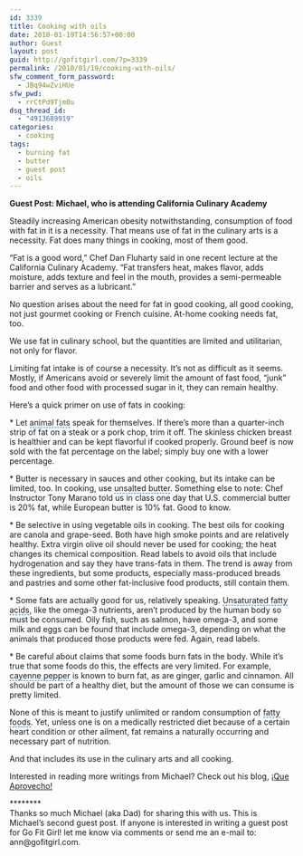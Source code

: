 ```yaml
---
id: 3339
title: Cooking with oils
date: 2010-01-19T14:56:57+00:00
author: Guest
layout: post
guid: http://gofitgirl.com/?p=3339
permalink: /2010/01/19/cooking-with-oils/
sfw_comment_form_password:
  - JBq94wZviHUe
sfw_pwd:
  - rrCtPd9Tjm0u
dsq_thread_id:
  - "4913689919"
categories:
  - cooking
tags:
  - burning fat
  - butter
  - guest post
  - oils
---
```

<p style="text-align: left;">
  <strong>Guest Post: Michael, who is attending <span id="lw_1263925160_0" style="BACKGROUND: none transparent scroll repeat 0% 0%; CURSOR: hand; BORDER-BOTTOM: medium none">California Culinary Academy</span></strong>
</p>

<p style="text-align: left;">
  Steadily increasing American obesity notwithstanding, consumption of food with fat in it is a necessity. That means use of fat in the culinary arts is a necessity. Fat does many things in cooking, most of them good.
</p>

<p style="text-align: left;">
  &#8220;Fat is a good word,&#8221; Chef Dan Fluharty said in one recent lecture at the <span id="lw_1263925160_0" style="BACKGROUND: none transparent scroll repeat 0% 0%; CURSOR: hand; BORDER-BOTTOM: medium none">California Culinary Academy</span>. &#8220;Fat transfers heat, makes flavor, adds moisture, adds texture and feel in the mouth, provides a semi-permeable barrier and serves as a lubricant.&#8221;
</p>

<p style="text-align: left;">
  No question arises about the need for fat in good cooking, all good cooking, not just gourmet cooking or <span id="lw_1263925160_1">French cuisine</span>. At-home cooking needs fat, too.
</p>

<p style="text-align: left;">
  We use fat in culinary school, but the quantities are limited and utilitarian, not only for flavor.
</p>

<p style="text-align: left;">
  Limiting fat intake is of course a necessity. It&#8217;s not as difficult as it seems. Mostly, if Americans avoid or severely limit the amount of fast food, &#8220;junk&#8221; food and other food with processed sugar in it, they can remain healthy.
</p>

<p style="text-align: left;">
  Here&#8217;s a quick primer on use of fats in cooking:
</p>

<p style="text-align: left;">
  * Let <span id="lw_1263925160_2" style="BACKGROUND: none transparent scroll repeat 0% 0%; CURSOR: hand; BORDER-BOTTOM: #0066cc 1px dashed">animal fats</span> speak for themselves. If there&#8217;s more than a quarter-inch strip of fat on a steak or a pork chop, trim it off. The skinless chicken breast is healthier and can be kept flavorful if cooked properly. <span id="lw_1263925160_3">Ground beef</span> is now sold with the fat percentage on the label; simply buy one with a lower percentage.
</p>

<p style="text-align: left;">
  * Butter is necessary in sauces and other cooking, but its intake can be limited, too. In cooking, use <span id="lw_1263925160_4" style="CURSOR: hand; BORDER-BOTTOM: #0066cc 1px dashed">unsalted butter</span>. Something else to note: Chef Instructor Tony Marano told us in class one day that U.S. commercial butter is 20% fat, while European butter is 10% fat. Good to know.
</p>

<p style="text-align: left;">
  * Be selective in using <span id="lw_1263925160_5">vegetable oils</span> in cooking. The best oils for cooking are canola and grape-seed. Both have high smoke points and are relatively healthy. <span id="lw_1263925160_6">Extra virgin olive oil</span> should never be used for cooking; the heat changes its chemical composition. Read labels to avoid oils that include hydrogenation and say they have trans-fats in them. The trend is away from these ingredients, but some products, especially mass-produced breads and pastries and some other fat-inclusive food products, still contain them.
</p>

<p style="text-align: left;">
  * Some fats are actually good for us, relatively speaking. <span id="lw_1263925160_7" style="CURSOR: hand; BORDER-BOTTOM: #0066cc 1px dashed">Unsaturated fatty acids</span>, like the omega-3 nutrients, aren&#8217;t produced by the human body so must be consumed. <span id="lw_1263925160_8">Oily fish</span>, such as salmon, have omega-3, and some milk and eggs can be found that include omega-3, depending on what the animals that produced those products were fed. Again, read labels.
</p>

<p style="text-align: left;">
  * Be careful about claims that some foods burn fats in the body. While it&#8217;s true that some foods do this, the effects are very limited. For example, <span id="lw_1263925160_9" style="CURSOR: hand; BORDER-BOTTOM: #0066cc 1px dashed">cayenne pepper</span> is known to burn fat, as are ginger, garlic and cinnamon. All should be part of a <span id="lw_1263925160_10">healthy diet</span>, but the amount of those we can consume is pretty limited.
</p>

<p style="text-align: left;">
  None of this is meant to justify unlimited or random consumption of <span id="lw_1263925160_11" style="CURSOR: hand; BORDER-BOTTOM: #0066cc 1px dashed">fatty foods</span>. Yet, unless one is on a medically restricted diet because of a certain heart condition or other ailment, fat remains a naturally occurring and necessary part of nutrition.
</p>

<p style="text-align: left;">
  And that includes its use in the culinary arts and all cooking.
</p>

<p style="text-align: left;">
  Interested in reading more writings from Michael? Check out his blog, <a href="http://que-aprovecho.blogspot.com//">¡Que Aprovecho!</a>
</p>

<p style="text-align: left;">
  ********<br /> Thanks so much Michael (aka Dad) for sharing this with us. This is Michael&#8217;s second guest post. If anyone is interested in writing a guest post for Go Fit Girl! let me know via comments or send me an e-mail to: ann@gofitgirl.com.
</p>